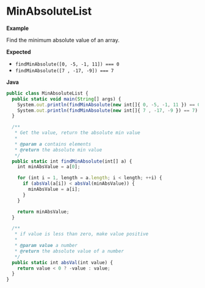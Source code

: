 # MinAbsoluteList

**Example**

Find the minimum absolute value of an array.

**Expected**

* `findMinAbsolute([0, -5, -1, 11]) === 0`
* `findMinAbsolute([7 , -17, -9]) === 7`

**Java**

```js
public class MinAbsoluteList {
  public static void main(String[] args) {
    System.out.println(findMinAbsolute(new int[]{ 0, -5, -1, 11 }) == 0);
    System.out.println(findMinAbsolute(new int[]{ 7 , -17, -9 }) == 7);
  }

  /**
   * Get the value, return the absolute min value
   *
   * @param a contains elements
   * @return the absolute min value
   */
  public static int findMinAbsolute(int[] a) {
    int minAbsValue = a[0];

    for (int i = 1, length = a.length; i < length; ++i) {
      if (absVal(a[i]) < absVal(minAbsValue)) {
        minAbsValue = a[i];
      }
    }

    return minAbsValue;
  }

  /**
   * if value is less than zero, make value positive
   *
   * @param value a number
   * @return the absolute value of a number
   */
  public static int absVal(int value) {
    return value < 0 ? -value : value;
  }
}
```
